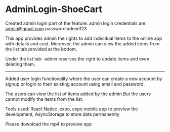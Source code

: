 # AdminLogin-ShoeCart
Created admin login part of the feature:
admin login credentials are: admin@gmail.com password:admin123

This app provides admin the rights to add individual items to the online app with details and cost. Moreover, the admin can view the added items from the list tab provided at the bottom.

Under the list tab- admin reserves the right to update items and even deleting them.

__________________________________________________________________________________________________________________________________________________________________________________________________________________

Added user login functionality where the user can create a new account by signup or login to their existing account using email and password.

The users can view the list of items added by the admin.But the users cannot modify the items from the list.

Tools used: React Native ,expo, expo mobile app to preview the development, AsyncStorage to store data permanently

Please download the mp4 to preview app
